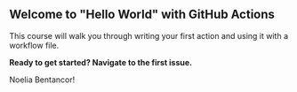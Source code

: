 ## Welcome to "Hello World" with GitHub Actions

This course will walk you through writing your first action and using it with a workflow file. 

**Ready to get started? Navigate to the first issue.**

Noelia Bentancor!
